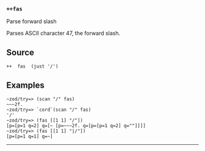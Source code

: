 ### `++fas`

Parse forward slash

Parses ASCII character 47, the forward slash.

Source
------

    ++  fas  (just '/')

Examples
--------

    ~zod/try=> (scan "/" fas)
    ~~~2f.
    ~zod/try=> `cord`(scan "/" fas)
    '/'
    ~zod/try=> (fas [[1 1] "/"])
    [p=[p=1 q=2] q=[~ [p=~~~2f. q=[p=[p=1 q=2] q=""]]]]
    ~zod/try=> (fas [[1 1] "|/"])
    [p=[p=1 q=1] q=~]



***

